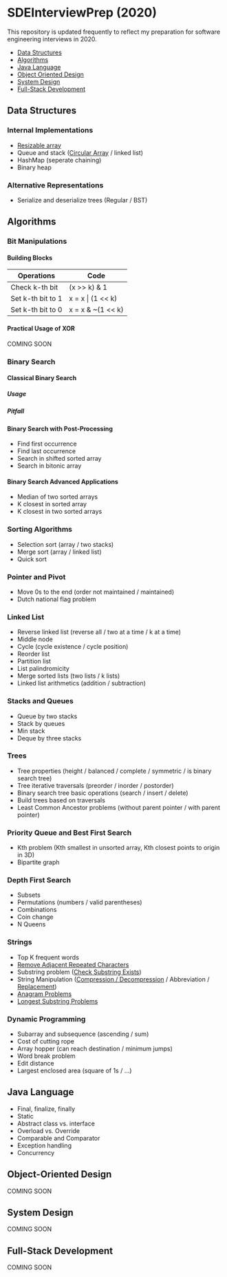 # SDEInterviewPrep (2020)
This repository is updated frequently to reflect my preparation for software engineering interviews in 2020. 

* [Data Structures](#dataStructures)
* [Algorithms](#algo)
* [Java Language](#java)
* [Object Oriented Design](#ood)
* [System Design](#system)
* [Full-Stack Development](#fullStack)

<a name="dataStructures"></a>
## Data Structures
### Internal Implementations
* [Resizable array](../master/algocode/src/implementation/ArrayList.java)
* Queue and stack ([Circular Array](../master/algocode/src/implementation/ArrayDeque.java) / linked list)
* HashMap (seperate chaining)
* Binary heap 

### Alternative Representations
* Serialize and deserialize trees (Regular / BST)

<a name="algo"></a>
## Algorithms
### Bit Manipulations
#### Building Blocks
Operations | Code
----|----
Check k-th bit | (x >> k) & 1
Set k-th bit to 1 | x = x \| (1 << k)
Set k-th bit to 0 | x = x & ~(1 << k)
#### Practical Usage of XOR
COMING SOON

### Binary Search
#### Classical Binary Search
##### Usage
##### Pitfall

#### Binary Search with Post-Processing
* Find first occurrence
* Find last occurrence 
* Search in shifted sorted array
* Search in bitonic array

#### Binary Search Advanced Applications
* Median of two sorted arrays
* K closest in sorted array
* K closest in two sorted arrays

### Sorting Algorithms
* Selection sort (array / two stacks)
* Merge sort (array / linked list)
* Quick sort

### Pointer and Pivot
* Move 0s to the end (order not maintained / maintained)
* Dutch national flag problem

### Linked List
* Reverse linked list (reverse all / two at a time / k at a time)
* Middle node
* Cycle (cycle existence / cycle position)
* Reorder list
* Partition list
* List palindromicity 
* Merge sorted lists (two lists / k lists)
* Linked list arithmetics (addition / subtraction)

### Stacks and Queues
* Queue by two stacks
* Stack by queues
* Min stack
* Deque by three stacks

### Trees 
* Tree properties (height / balanced / complete / symmetric / is binary search tree)
* Tree iterative traversals (preorder / inorder / postorder)
* Binary search tree basic operations (search / insert / delete)
* Build trees based on traversals
* Least Common Ancestor problems (without parent pointer / with parent pointer)

### Priority Queue and Best First Search
* Kth problem (Kth smallest in unsorted array, Kth closest points to origin in 3D)
* Bipartite graph

### Depth First Search
* Subsets
* Permutations (numbers / valid parentheses)
* Combinations
* Coin change
* N Queens

### Strings
* Top K frequent words
* [Remove Adjacent Repeated Characters](../master/algocode/src/algo/RemoveAdjacentRepeatedCharacters.java)
* Substring problem ([Check Substring Exists](../master/algocode/src/algo/StrStr.java))
* String Manipulation ([Compression / Decompression](../master/algocode/src/algo/StringCompressDecompress.java) / Abbreviation / [Replacement](../master/algocode/src/algo/StringReplace.java))
* [Anagram Problems](../master/algocode/src/algo/Anagrams.java)
* [Longest Substring Problems](../master/algocode/src/algo/LongestSubstring.java)

### Dynamic Programming
* Subarray and subsequence (ascending / sum)
* Cost of cutting rope
* Array hopper (can reach destination / minimum jumps)
* Word break problem
* Edit distance
* Largest enclosed area (square of 1s / ...)

<a name="java"></a>
## Java Language
* Final, finalize, finally
* Static
* Abstract class vs. interface
* Overload vs. Override
* Comparable and Comparator
* Exception handling
* Concurrency

<a name="ood"></a>
## Object-Oriented Design
COMING SOON

<a name="system"></a>
## System Design
COMING SOON

<a name="fullStack"></a>
## Full-Stack Development
COMING SOON
